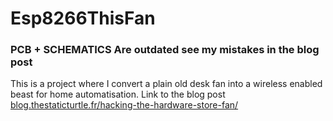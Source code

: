 # Esp8266ThisFan

### PCB + SCHEMATICS Are outdated see my mistakes in the blog post

This is a project where I convert a plain old desk fan into a wireless enabled beast for home automatisation. Link to the blog post [blog.thestaticturtle.fr/hacking-the-hardware-store-fan/](blog.thestaticturtle.fr/hacking-the-hardware-store-fan/) 

